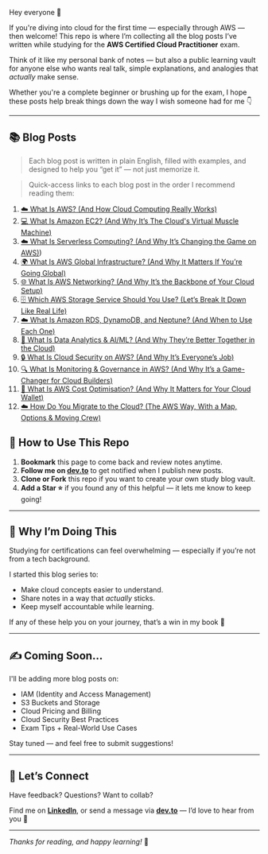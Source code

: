 Hey everyone 👋

If you're diving into cloud for the first time — especially through AWS — then welcome! This repo is where I’m collecting all the blog posts I’ve written while studying for the **AWS Certified Cloud Practitioner** exam.

Think of it like my personal bank of notes — but also a public learning vault for anyone else who wants real talk, simple explanations, and analogies that *actually* make sense.

Whether you're a complete beginner or brushing up for the exam, I hope these posts help break things down the way I wish someone had for me 👇

---

## 📚 Blog Posts

> Each blog post is written in plain English, filled with examples, and designed to help you “get it” — not just memorize it.

> Quick-access links to each blog post in the order I recommend reading them:

1. [☁️ What Is AWS? (And How Cloud Computing Really Works)](https://dev.to/1suleyman/what-is-aws-and-how-cloud-computing-really-works-44k8)
2. [💻 What Is Amazon EC2? (And Why It’s The Cloud's Virtual Muscle Machine)](https://dev.to/1suleyman/what-is-amazon-ec2-and-why-its-the-clouds-virtual-muscle-machine-1oj8)
3. [☁️ What Is Serverless Computing? (And Why It’s Changing the Game on AWS)](https://dev.to/1suleyman/what-is-serverless-computing-and-why-its-changing-the-game-on-aws-4g6a))
4. [🌍 What Is AWS Global Infrastructure? (And Why It Matters If You’re Going Global)](https://dev.to/1suleyman/what-is-aws-global-infrastructure-and-why-it-matters-if-youre-going-global-4a5f)
5. [🌐 What Is AWS Networking? (And Why It’s the Backbone of Your Cloud Setup)](https://dev.to/1suleyman/what-is-aws-networking-and-why-its-the-backbone-of-your-cloud-setup-2e63)
6. [🗄️ Which AWS Storage Service Should You Use? (Let’s Break It Down Like Real Life)](https://dev.to/1suleyman/which-aws-storage-service-should-you-use-lets-break-it-down-like-real-life-1n2m)
7. [☁️ What Is Amazon RDS, DynamoDB, and Neptune? (And When to Use Each One)](https://dev.to/1suleyman/what-is-amazon-rds-dynamodb-and-neptune-and-when-to-use-each-one-266b)
8. [🧠 What Is Data Analytics & AI/ML? (And Why They’re Better Together in the Cloud)](https://dev.to/1suleyman/what-is-data-analytics-aiml-and-why-theyre-better-together-in-the-cloud-31pb)
9. [🔒 What Is Cloud Security on AWS? (And Why It’s Everyone’s Job)](https://dev.to/1suleyman/what-is-cloud-security-on-aws-and-why-its-everyones-job-ge4)
10. [🔍 What Is Monitoring & Governance in AWS? (And Why It’s a Game-Changer for Cloud Builders)](https://dev.to/1suleyman/what-is-monitoring-governance-in-aws-and-why-its-a-game-changer-for-cloud-builders-40o4)
11. [💸 What Is AWS Cost Optimisation? (And Why It Matters for Your Cloud Wallet)](https://dev.to/1suleyman/what-is-aws-cost-optimisation-and-why-it-matters-for-your-cloud-wallet-1eep)
12. [☁️ How Do You Migrate to the Cloud? (The AWS Way, With a Map, Options & Moving Crew)](https://dev.to/1suleyman/how-do-you-migrate-to-the-cloud-the-aws-way-with-a-map-options-moving-crew-4i6)

## 🔗 How to Use This Repo

1. **Bookmark** this page to come back and review notes anytime.
2. **Follow me on [dev.to](https://dev.to/YOUR_USERNAME)** to get notified when I publish new posts.
3. **Clone or Fork** this repo if you want to create your own study blog vault.
4. **Add a Star ⭐** if you found any of this helpful — it lets me know to keep going!

---

## 🧠 Why I’m Doing This

Studying for certifications can feel overwhelming — especially if you’re not from a tech background.

I started this blog series to:
- Make cloud concepts easier to understand.
- Share notes in a way that *actually* sticks.
- Keep myself accountable while learning.

If any of these help you on your journey, that’s a win in my book 🙌

---

## ✍️ Coming Soon...

I'll be adding more blog posts on:

- IAM (Identity and Access Management)
- S3 Buckets and Storage
- Cloud Pricing and Billing
- Cloud Security Best Practices
- Exam Tips + Real-World Use Cases

Stay tuned — and feel free to submit suggestions!

---

## 🤝 Let’s Connect

Have feedback? Questions? Want to collab?

Find me on **[LinkedIn](https://www.linkedin.com/in/suleyman-m-a74768221)**, or send a message via **[dev.to](https://dev.to/1suleyman)** — I’d love to hear from you 💬

---

_Thanks for reading, and happy learning!_ 🚀
